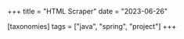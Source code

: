 +++
title = "HTML Scraper"
date = "2023-06-26"

[taxonomies]
tags = ["java", "spring", "project"]
+++